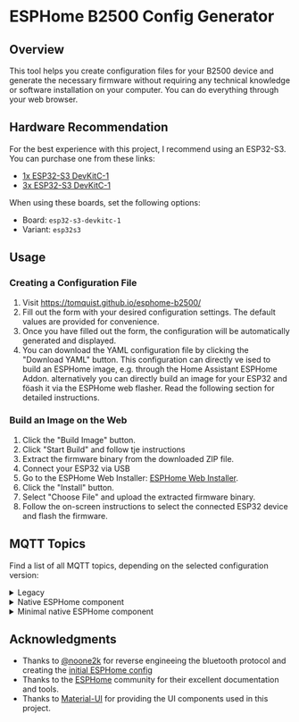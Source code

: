 
# ESPHome B2500 Config Generator

## Overview

This tool helps you create configuration files for your B2500 device and generate the necessary firmware without requiring any technical knowledge or software installation on your computer. You can do everything through your web browser.

## Hardware Recommendation

For the best experience with this project, I recommend using an ESP32-S3. You can purchase one from these links:
- [1x ESP32-S3 DevKitC-1](https://amzn.to/429OJDX)
- [3x ESP32-S3 DevKitC-1](https://amzn.to/3PwGRVv)

When using these boards, set the following options:
- Board: `esp32-s3-devkitc-1`
- Variant: `esp32s3`

## Usage

### Creating a Configuration File

1. Visit https://tomquist.github.io/esphome-b2500/
2. Fill out the form with your desired configuration settings. The default values are provided for convenience.
3. Once you have filled out the form, the configuration will be automatically generated and displayed.
4. You can download the YAML configuration file by clicking the "Download YAML" button. This configuration can directly ve ised to build an ESPHome image, e.g. through the Home Assistant ESPHome Addon. alternatively you can directly build an image for your ESP32 and föash it via the ESPHome web flasher. Read the following section for detailed instructions.

### Build an Image on the Web

1. Click the "Build Image" button.
2. Click "Start Build" and follow tje instructions
3. Extract the firmware binary from the downloaded ZIP file.
4. Connect your ESP32 via USB
5. Go to the ESPHome Web Installer: [ESPHome Web Installer](https://web.esphome.io/).
6. Click the "Install" button.
7. Select "Choose File" and upload the extracted firmware binary.
8. Follow the on-screen instructions to select the connected ESP32 device and flash the firmware.

## MQTT Topics

Find a list of all MQTT topics, depending on the selected configuration version:
<details>
   <summary>Legacy</summary>
   Find a detailed list of topics [here](https://github.com/noone2k/hm2500pub/wiki/ESP32-MQTT-TOPICS).
</details>
<details>
<summary>Native ESPHome component</summary>
   
  The base topic prefix is `b2500`, unless you changed it via "MQTT > Topic". Replace `{storage}` with `1`, `2` or `3` for the respective device, and `{timer}` with a number from `1` to `5` for timer settings.

### System-wide Topics

| Description | Read Topic | Write Topic | Available in version |
|------------|------------|-------------|---------------------|
| Total System Input Power | b2500/S/pv/power | - | v1, v2 |
| Total System Output Power | b2500/S/power/power | - | v1, v2 |
| Total System Daily Energy Input | b2500/S/pv/energy | - | v1, v2 |
| Total System Daily Energy Output | b2500/S/power/energy | - | v1, v2 |
| Controller Restart | - | b2500/restart/set | v1, v2 |

| Description | Read Topic | Write Topic | Available in version |
|------------|------------|-------------|---------------------|
| Debug Logs | b2500/debug | - | v1, v2 |
| ESP32 Temperature | b2500/esp32/temperature | - | v1, v2 |
| ESP32 Uptime | b2500/esp32/uptime | - | v1, v2 |

### Device Information

| Description | Read Topic | Write Topic | Available in version |
|------------|------------|-------------|---------------------|
| Device Generation | b2500/{storage}/device/generation | - | v1, v2 |
| Device Name | b2500/{storage}/device/name | - | v1, v2 |
| Device Type | b2500/{storage}/device/type | - | v1, v2 |
| Device ID | b2500/{storage}/device/id | - | v1, v2 |
| Device Firmware Version | b2500/{storage}/device/fw_version | - | v1, v2 |
| Device MAC Address | b2500/{storage}/device/ble_mac | - | v1, v2 |
| FC41D Firmware Version | b2500/{storage}/device/fc41d_fw | - | v1, v2 |
| Device Scene | b2500/{storage}/device/scene | - | v1, v2 |
| Device Region | b2500/{storage}/device/region | - | v1, v2 |
| Last Response | b2500/{storage}/device/last_response | - | v1, v2 |
| Device Time | b2500/{storage}/device/time | - | v2 only |

### Connection Status

| Description | Read Topic | Write Topic | Available in version |
|------------|------------|-------------|---------------------|
| WiFi SSID | b2500/{storage}/device/wifi_ssid | - | v1, v2 |
| WiFi Connected Status | b2500/{storage}/device/wifi_ok | - | v1, v2 |
| WiFi Configuration | - | b2500/{storage}/wifi/set | v1, v2 |
| MQTT Connected Status | b2500/{storage}/device/mqtt_ok | - | v1, v2 |
| MQTT Configuration | - | b2500/{storage}/mqtt/set | v1, v2 |
| MQTT Reset | - | b2500/{storage}/mqtt/reset | v2 only |
| Bluetooth Status | b2500/{storage}/device/ble_ok | - | v1, v2 |
| Bluetooth Enable | b2500/{storage}/bluetooth/enabled | b2500/{storage}/bluetooth/enabled/set | v1, v2 |

### Power

| Description | Read Topic | Write Topic | Available in version |
|------------|------------|-------------|---------------------|
| PV Input 1 Power | b2500/{storage}/pv1/power | - | v1, v2 |
| PV Input 2 Power | b2500/{storage}/pv2/power | - | v1, v2 |
| Total Input Power | b2500/{storage}/pv/power | - | v1, v2 |
| Total System Input Power | b2500/S/pv/power | - | v1, v2 |
| Output 1 Power | b2500/{storage}/power1/power | - | v1, v2 |
| Output 2 Power | b2500/{storage}/power2/power | - | v1, v2 |
| Total Output Power | b2500/{storage}/power/power | - | v1, v2 |
| Total System Output Power | b2500/S/power/power | - | v1, v2 |
| Daily Energy Input | b2500/{storage}/pv/energy | - | v1, v2 |
| Daily Energy Output | b2500/{storage}/power/energy | - | v1, v2 |
| Total System Daily Energy Input | b2500/S/pv/energy | - | v1, v2 |
| Total System Daily Energy Output | b2500/S/power/energy | - | v1, v2 |

## Status

| Description | Read Topic | Write Topic | Available in version |
|------------|------------|-------------|---------------------|
| PV Input 1 Active | b2500/{storage}/pv1/active | - | v1, v2 |
| PV Input 2 Active | b2500/{storage}/pv2/active | - | v1, v2 |
| PV Input 1 Transparent | b2500/{storage}/pv1/transparent | - | v1, v2 |
| PV Input 2 Transparent | b2500/{storage}/pv2/transparent | - | v1, v2 |
| Output 1 Active | b2500/{storage}/power1/active | - | v1, v2 |
| Output 2 Active | b2500/{storage}/power2/active | - | v1, v2 |
| Output 1 Enabled | b2500/{storage}/power1/enabled | b2500/{storage}/power1/enabled/set | v1 only |
| Output 2 Enabled | b2500/{storage}/power2/enabled | b2500/{storage}/power2/enabled/set | v1 only |
| Extension 1 Connected | b2500/{storage}/extern1/connected | - | v1, v2 |
| Extension 2 Connected | b2500/{storage}/extern2/connected | - | v1, v2 |
| Temperature 1 | b2500/{storage}/device/temp1 | - | v1, v2 |
| Temperature 2 | b2500/{storage}/device/temp2 | - | v1, v2 |

### Battery

| Description | Read Topic | Write Topic | Available in version |
|------------|------------|-------------|---------------------|
| Battery Level (SOC) | b2500/{storage}/battery/remaining_percent | - | v1, v2 |
| Battery Capacity | b2500/{storage}/battery/remaining_capacity | - | v1, v2 |
| Cell Voltage Data | b2500/{storage}/battery/cell_voltage | - | v1, v2 |
| Charge Mode | b2500/{storage}/battery/charge_mode | b2500/{storage}/battery/charge_mode/set | v1, v2 |
| Discharge Threshold | b2500/{storage}/battery/discharge_threshold | b2500/{storage}/battery/discharge_threshold/set | v1 only |
| Depth of Discharge | b2500/{storage}/battery/dod | b2500/{storage}/battery/dod/set | v1, v2 |

### Smart Meter (v2 only)

| Description | Read Topic | Write Topic | Available in version |
|------------|------------|-------------|---------------------|
| Smart Meter Connected | b2500/{storage}/smartmeter/connected | - | v2 only |
| Smart Meter Enabled | b2500/{storage}/smartmeter/enabled | b2500/{storage}/smartmeter/enabled/set | v2 only |
| Smart Meter Power Out | b2500/{storage}/smartmeter/out | - | v2 only |
| Smart Meter Value | b2500/{storage}/smartmeter/value | - | v2 only |

### Timer Settings (v2 only)

| Description | Read Topic | Write Topic | Available in version |
|------------|------------|-------------|---------------------|
| Timer Enabled | b2500/{storage}/timer/{timer}/enabled | b2500/{storage}/timer/{timer}/enabled/set | v2 only |
| Timer Start Time | b2500/{storage}/timer/{timer}/start | b2500/{storage}/timer/{timer}/start/set | v2 only |
| Timer End Time | b2500/{storage}/timer/{timer}/end | b2500/{storage}/timer/{timer}/end/set | v2 only |
| Timer Output Power | b2500/{storage}/timer/{timer}/power | b2500/{storage}/timer/{timer}/power/set | v2 only |

### System Control

| Description | Read Topic | Write Topic | Available in version |
|------------|------------|-------------|---------------------|
| Device Reboot | - | b2500/{storage}/reboot/set | v1, v2 |
| Factory Reset | - | b2500/{storage}/factory_settings/set | v1, v2 |


### Value Formats

- Cell Voltage Data (`b2500/{storage}/battery/cell_voltage`):
```json
{
    "cells": [3.325, 3.324, 3.324, 3.324, 3.324, 3.325, 3.325, 3.324, 3.323, 3.324, 3.324, 3.323, 3.325, 3.323],
    "min": 3.323,
    "max": 3.325,
    "avg": 3.324071429,
    "sum": 46.537,
    "delta": 0.002
}
```
</details>
<details>
<summary>Minimal native ESPHome component</summary>

The base topic prefix is configurable via `mqtt.topic`, defaulting to `b2500`. All device-specific topics start with `{topic_prefix}/{storage}/`:
- Replace `{topic_prefix}` with the configured MQTT topic prefix (defaults to "b2500")
- Replace `{storage}` with device number (1, 2, etc.)
- Replace `{output}` with output number (1 or 2)
- `{grid_power_topic}`, `{limit_state_topic}`, and `{limit_cmd_topic}` are configurable for PowerZero feature
- Power meter topics are only available when the feature is enabled in configuration
- PowerZero features are only available when enabled in configuration

### System-wide Topics

| Description | Read Topic | Write Topic | Available in version |
|------------|------------|-------------|---------------------|
| Debug Logs | {topic_prefix}/debug | - | v1, v2 |
| ESP32 Temperature | {topic_prefix}/esp32/temperature | - | v1, v2 |
| ESP32 Uptime | {topic_prefix}/esp32/uptime | - | v1, v2 |
| Total System Energy In | {topic_prefix}/S/pv/energy | - | v1, v2 |
| Total System Energy Out | {topic_prefix}/S/power/energy | - | v1, v2 |
| Controller Restart | - | {topic_prefix}/restart/set | v1, v2 |

### Device Information

| Description | Read Topic | Write Topic | Available in version |
|------------|------------|-------------|---------------------|
| Device Info | {topic_prefix}/{storage}/device | - | v1, v2 |
| Runtime Info | {topic_prefix}/{storage}/runtime | - | v1, v2 |
| Cell Info | {topic_prefix}/{storage}/cell | - | v1, v2 |
| WiFi Info | {topic_prefix}/{storage}/wifi | - | v1, v2 |
| FC41D Info | {topic_prefix}/{storage}/fc41d | - | v1, v2 |
| Timer Info | {topic_prefix}/{storage}/timer | - | v2 only |

### Connection Status

| Description | Read Topic | Write Topic | Value Format Example | Available in version |
|------------|------------|-------------|---------------------|---------------------|
| Bluetooth Status | {topic_prefix}/{storage}/bluetooth/enabled | {topic_prefix}/{storage}/bluetooth/enabled/set | "ON" or "OFF" | v1, v2 |
| WiFi Configuration | - | {topic_prefix}/{storage}/wifi/set | `{"ssid": "network_name", "password": "wifi_password"}` | v1, v2 |
| MQTT Configuration | - | {topic_prefix}/{storage}/mqtt/set | `{"host": "mqtt.local", "port": 1883, "username": "user", "password": "pass"}` | v1, v2 |
| MQTT Reset | - | {topic_prefix}/{storage}/mqtt/reset | - | v2 only |

### Timer Control (V2 Only)

| Description | Read Topic | Write Topic | Value Format Example | Available in version |
|------------|------------|-------------|---------------------|---------------------|
| Set Timer Configuration | - | {topic_prefix}/{storage}/timer/set | `{"enabled": true, "outputPower": 500, "start": {"hour": 8, "minute": 0}, "end": {"hour": 17, "minute": 0}}` | v2 only |

### Device Control

| Description | Read Topic | Write Topic | Value Format Example | Available in version |
|------------|------------|-------------|---------------------|---------------------|
| Device Reboot | - | {topic_prefix}/{storage}/reboot/set | - | v1, v2 |
| Factory Reset | - | {topic_prefix}/{storage}/factory_settings/set | - | v1, v2 |
| Charge Mode | - | {topic_prefix}/{storage}/charge_mode/set | "LoadFirst" or "SimultaneousChargeAndDischarge" (V2) or "PV2Passthrough" (V1) | v1, v2 |
| Discharge Threshold | - | {topic_prefix}/{storage}/discharge_threshold/set | Integer value | v1 only |
| Depth of Discharge | - | {topic_prefix}/{storage}/dod/set | Integer value | v1 only |
| Output Enable | - | {topic_prefix}/{storage}/power{output}/enabled/set | "ON" or "OFF" | v1 only |

### PowerZero Features (Optional)

| Description | Read Topic | Write Topic | Available in version |
|------------|------------|-------------|---------------------|
| PowerZero Enable | {topic_prefix}/npw/enabled | {topic_prefix}/npw/enabled/set | v1, v2 |
| Maximum Limit | {topic_prefix}/npw/max_limit | {topic_prefix}/npw/max_limit/set | v1, v2 |
| Grid Power Subscription | {grid_power_topic} | - | v1, v2 |
| OpenDTU Limit | {limit_state_topic} | {limit_cmd_topic} | v1, v2 |

### Power Meter Features (Optional)

| Description | Read Topic | Write Topic | Available in version |
|------------|------------|-------------|---------------------|
| Voltage | {topic_prefix}/voltage | - | v1, v2 |
| Current | {topic_prefix}/current | - | v1, v2 |
| Power | {topic_prefix}/power | - | v1, v2 |
| Frequency | {topic_prefix}/frequency | - | v1, v2 |
| Daily Energy | {topic_prefix}/energy_daily | - | v1, v2 |


### Value Formats

#### Cell Voltage Data (b2500/{storage}/cell):
```json
{
    "cells": [3.325, 3.324, 3.324, 3.324, 3.324, 3.325, 3.325, 3.324, 3.323, 3.324, 3.324, 3.323, 3.325, 3.323],
    "min": 3.323,
    "max": 3.325,
    "avg": 3.324071429,
    "sum": 46.537,
    "delta": 0.002
}
```

#### Runtime Info (b2500/{storage}/runtime):
```json
{
    "in1": {
        "active": true,
        "transparent": false,
        "power": 120
    },
    "in2": {
        "active": true,
        "transparent": false,
        "power": 80
    },
    "soc": 85,
    "capacity": 2000,
    "deviceVersion": "1.2.3",
    "chargeMode": "LoadFirst",
    "out1": {
        "active": true,
        "power": 100,
        "enabled": true
    },
    "out2": {
        "active": true,
        "power": 50,
        "enabled": true
    },
    "dod": 80,
    "wifiConnected": true,
    "mqttConnected": true,
    "dischargeThreshold": 20,
    "scene": "DAY",
    "region": "EU",
    "extern": {
        "connected1": false,
        "connected2": false
    },
    "time": "14:30",
    "temperature": {
        "low": 25,
        "high": 35
    }
}
```

#### Timer Info (b2500/{storage}/timer) - V2 Only:
```json
{
    "adaptiveModeEnabled": true,
    "smartMeter": {
        "connected": true,
        "reading": 1500,
        "power": 800,
        "unknown": 0
    },
    "timer1": {
        "enabled": true,
        "outputPower": 500,
        "start": {
            "hour": 8,
            "minute": 0
        },
        "end": {
            "hour": 17,
            "minute": 0
        }
    }
    // timer2 through timer5 follow same format
}
```

</details>

## Acknowledgments

- Thanks to [@noone2k](https://github.com/noone2k) for reverse engineeing the bluetooth protocol and creating the [initial ESPHome config](https://github.com/noone2k/hm2500pub)
- Thanks to the [ESPHome](https://esphome.io/) community for their excellent documentation and tools.
- Thanks to [Material-UI](https://mui.com/) for providing the UI components used in this project.

